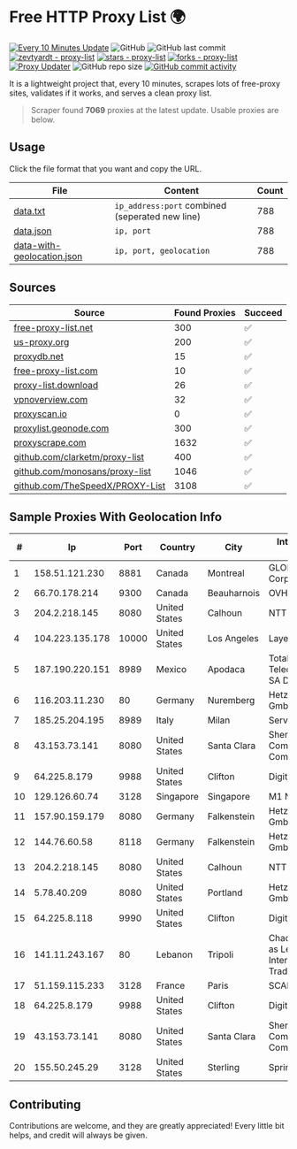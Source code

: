 
# Free HTTP Proxy List 🌍

[![Every 10 Minutes Update](https://github.com/mertguvencli/http-proxy-list/actions/workflows/main.yml/badge.svg?branch=main)](https://github.com/mertguvencli/http-proxy-list/actions/workflows/main.yml)
![GitHub](https://img.shields.io/github/license/mertguvencli/http-proxy-list)
![GitHub last commit](https://img.shields.io/github/last-commit/mertguvencli/http-proxy-list)
[![zevtyardt - proxy-list](https://img.shields.io/static/v1?label=zevtyardt&message=proxy-list&color=blue&logo=github)](https://github.com/zevtyardt/proxy-list "Go to GitHub repo")
[![stars - proxy-list](https://img.shields.io/github/stars/zevtyardt/proxy-list?style=social)](https://github.com/zevtyardt/proxy-list)
[![forks - proxy-list](https://img.shields.io/github/forks/zevtyardt/proxy-list?style=social)](https://github.com/zevtyardt/proxy-list)
[![Proxy Updater](https://github.com/zevtyardt/proxy-list/workflows/Proxy%20Updater/badge.svg)](https://github.com/zevtyardt/proxy-list/actions?query=workflow:"Proxy+Updater")
![GitHub repo size](https://img.shields.io/github/repo-size/zevtyardt/proxy-list)
[![GitHub commit activity](https://img.shields.io/github/commit-activity/m/zevtyardt/proxy-list?logo=commits)](https://github.com/zevtyardt/proxy-list/commits/main)

It is a lightweight project that, every 10 minutes, scrapes lots of free-proxy sites, validates if it works, and serves a clean proxy list.

> Scraper found **7069** proxies at the latest update. Usable proxies are below.

## Usage

Click the file format that you want and copy the URL.

|File|Content|Count|
|----|-------|-----|
|[data.txt](https://raw.githubusercontent.com/mertguvencli/http-proxy-list/main/proxy-list/data.txt)|`ip_address:port` combined (seperated new line)|788|
|[data.json](https://raw.githubusercontent.com/mertguvencli/http-proxy-list/main/proxy-list/data.json)|`ip, port`|788|
|[data-with-geolocation.json](https://raw.githubusercontent.com/mertguvencli/http-proxy-list/main/proxy-list/data-with-geolocation.json)|`ip, port, geolocation`|788|

## Sources

|Source|Found Proxies|Succeed|
|------|-------------|-------|
|[free-proxy-list.net](https://free-proxy-list.net)|300|✅|
|[us-proxy.org](https://www.us-proxy.org)|200|✅|
|[proxydb.net](http://proxydb.net)|15|✅|
|[free-proxy-list.com](https://free-proxy-list.com/?page=&port=&type%5B%5D=http&type%5B%5D=https&up_time=0&search=Search)|10|✅|
|[proxy-list.download](https://www.proxy-list.download/HTTP)|26|✅|
|[vpnoverview.com](https://vpnoverview.com/privacy/anonymous-browsing/free-proxy-servers)|32|✅|
|[proxyscan.io](https://www.proxyscan.io)|0|✅|
|[proxylist.geonode.com](https://proxylist.geonode.com/api/proxy-list?limit=300&page=1&sort_by=lastChecked&sort_type=desc&protocols=http,https)|300|✅|
|[proxyscrape.com](https://api.proxyscrape.com/v2/?request=displayproxies&protocol=http&timeout=10000&country=all&ssl=all&anonymity=all)|1632|✅|
|[github.com/clarketm/proxy-list](https://raw.githubusercontent.com/clarketm/proxy-list/master/proxy-list-raw.txt)|400|✅|
|[github.com/monosans/proxy-list](https://raw.githubusercontent.com/monosans/proxy-list/main/proxies/http.txt)|1046|✅|
|[github.com/TheSpeedX/PROXY-List](https://raw.githubusercontent.com/TheSpeedX/PROXY-List/master/http.txt)|3108|✅|


## Sample Proxies With Geolocation Info

|#|Ip|Port|Country|City|Internet Service Provider|
|-|--|----|-------|----|-------------------------|
|1|158.51.121.230|8881|Canada|Montreal|GLOBALTELEHOST Corp.|
|2|66.70.178.214|9300|Canada|Beauharnois|OVH SAS|
|3|204.2.218.145|8080|United States|Calhoun|NTT America, Inc.|
|4|104.223.135.178|10000|United States|Los Angeles|LayerHost|
|5|187.190.220.151|8989|Mexico|Apodaca|Total Play Telecomunicaciones SA De CV|
|6|116.203.11.230|80|Germany|Nuremberg|Hetzner Online GmbH|
|7|185.25.204.195|8989|Italy|Milan|Servereasy Italy|
|8|43.153.73.141|8080|United States|Santa Clara|Shenzhen Tencent Computer Systems Company Limited|
|9|64.225.8.179|9988|United States|Clifton|DigitalOcean, LLC|
|10|129.126.60.74|3128|Singapore|Singapore|M1 NET LTD|
|11|157.90.159.179|8080|Germany|Falkenstein|Hetzner Online GmbH|
|12|144.76.60.58|8118|Germany|Falkenstein|Hetzner Online GmbH|
|13|204.2.218.145|8080|United States|Calhoun|NTT America, Inc.|
|14|5.78.40.209|8080|United States|Portland|Hetzner Online GmbH|
|15|64.225.8.118|9990|United States|Clifton|DigitalOcean, LLC|
|16|141.11.243.167|80|Lebanon|Tripoli|Chadi Kannir trading as Lebex First International Trading|
|17|51.159.115.233|3128|France|Paris|SCALEWAY|
|18|64.225.8.179|9988|United States|Clifton|DigitalOcean, LLC|
|19|43.153.73.141|8080|United States|Santa Clara|Shenzhen Tencent Computer Systems Company Limited|
|20|155.50.245.29|3128|United States|Sterling|Sprint|



## Contributing

Contributions are welcome, and they are greatly appreciated! Every
little bit helps, and credit will always be given.

